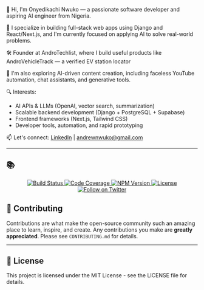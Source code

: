 
👋 Hi, I'm Onyedikachi Nwuko — a passionate software developer and aspiring AI engineer from Nigeria.

🚀 I specialize in building full-stack web apps using Django and React/Next.js, and I'm currently focused on applying AI to solve real-world problems.

🛠️ Founder at AndroTechlist, where I build useful products like AndroVehicleTrack — a verified EV station locator

🎯 I'm also exploring AI-driven content creation, including faceless YouTube automation, chat assistants, and generative tools.

🔍 Interests:
- AI APIs & LLMs (OpenAI, vector search, summarization)
- Scalable backend development (Django + PostgreSQL + Supabase)
- Frontend frameworks (Next.js, Tailwind CSS)
- Developer tools, automation, and rapid prototyping

📫 Let's connect: [LinkedIn](https://www.linkedin.com/in/nwuko-onyedikachi) | andrewnwuko@gmail.com

---

## 📚



<!-- Badges -->
<p align="center">
  <!-- GitHub Actions Build Status -->
  <a href="https://github.com/krisdikachi/krisdikachi/actions">
    <img src="https://github.com/krisdikachi/krisdikachi/actions/workflows/main.yml/badge.svg" alt="Build Status">
  </a>
  <!-- Codecov Coverage -->
  <a href="https://codecov.io/gh/krisdikachi/krisdikachi">
    <img src="https://codecov.io/gh/krisdikachi/krisdikachi/branch/main/graph/badge.svg" alt="Code Coverage"/>
  </a>
  
  <a href="https://www.npmjs.com/package/your-package">
    <img src="https://img.shields.io/npm/v/your-package.svg" alt="NPM Version">
  </a>
  <!-- License -->
  <a href="LICENSE">
    <img src="https://img.shields.io/github/license/krisdikachi/krisdikachi.svg" alt="License">
  </a>
  <!-- Twitter Follow -->
  <a href="https://twitter.com/NwukoATL">
    <img src="https://img.shields.io/twitter/follow/NwukoATL?style=social&logo=twitter" alt="Follow on Twitter">
  </a>
</p>

## 🤝 Contributing

Contributions are what make the open-source community such an amazing place to learn, inspire, and create. Any contributions you make are **greatly appreciated**. Please see `CONTRIBUTING.md` for details.

---

## 📜 License

This project is licensed under the MIT License - see the LICENSE file for details.
